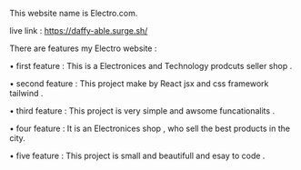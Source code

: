 This website name is Electro.com.

live link : https://daffy-able.surge.sh/


There are features my Electro website : 

• first feature : This is a Electronices and Technology prodcuts seller shop . 

• second feature : This project make by React jsx and css framework tailwind .

• third feature : This project is very simple and awsome funcationalits .

• four feature  : It is an Electronices shop , who sell the best products in the city. 

• five feature : This project is small and beautifull and esay to code . 
